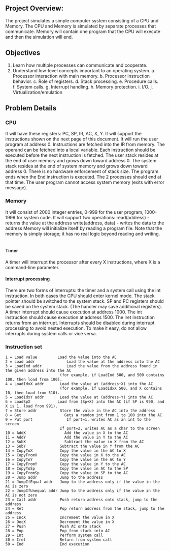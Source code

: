 
## Project Overview:

The project simulates a simple computer system consisting of a CPU and Memory.
The CPU and Memory is simulated by separate processes that communicate.
Memory will contain one program that the CPU will execute and then the simulation will end.

## Objectives

1)	Learn how multiple processes can communicate and cooperate.
2)	Understand low-level concepts important to an operating system. 
a.	Processor interaction with main memory.
b.	Processor instruction behavior.
c.	Role of registers.
d.	Stack processing.
e.	Procedure calls.	
f.	System calls.
g.	Interrupt handling.
h.	Memory protection.
i.	I/O.
j.	Virtualization/emulation

## Problem Details

### CPU
   It will have these registers:  PC, SP, IR, AC, X, Y.
   It will support the instructions shown on the next page of this document.
   It will run the user program at address 0.
   Instructions are fetched into the IR from memory.  The operand can be fetched into a local variable.
   Each instruction should be executed before the next instruction is fetched.
   The user stack resides at the end of user memory and grows down toward address 0.
   The system stack resides at the end of system memory and grows down toward address 0.
   There is no hardware enforcement of stack size.
   The program ends when the End instruction is executed.  The 2 processes should end at that time.
   The user program cannot access system memory (exits with error message).
   
### Memory
   It will consist of 2000 integer entries, 0-999 for the user program, 1000-1999 for system code.
   It will support two operations:
       read(address) -  returns the value at the address
       write(address, data) - writes the data to the address
   Memory will initialize itself by reading a program file.
   Note that the memory is simply storage; it has no real logic beyond reading and writing.
 
   #### Timer
   A timer will interrupt the processor after every X instructions, where X is a command-line parameter.

   #### Interrupt processing
  There are two forms of interrupts:  the timer and a system call using the int instruction.
  In both cases the CPU should enter kernel mode.
  The stack pointer should be switched to the system stack.
  SP and PC registers should be saved on the system stack.  (The handler may save additional registers). 
  A timer interrupt should cause execution at address 1000.
  The int instruction should cause execution at address 1500.
  The iret instruction returns from an interrupt.
  Interrupts should be disabled during interrupt processing to avoid nested execution.
  To make it easy, do not allow interrupts during system calls or vice versa.

### Instruction set
    1 = Load value	       Load the value into the AC
    2 = Load addr		       Load the value at the address into the AC
    3 = LoadInd addr	       Load the value from the address found in the given address into the AC
                            (for example, if LoadInd 500, and 500 contains 100, then load from 100).
    4 = LoadIdxX addr	    Load the value at (address+X) into the AC
                            (for example, if LoadIdxX 500, and X contains 10, then load from 510).
    5 = LoadIdxY addr	    Load the value at (address+Y) into the AC
    6 = LoadSpX		       Load from (Sp+X) into the AC (if SP is 990, and X is 1, load from 991).
    7 = Store addr		    Store the value in the AC into the address
    8 = Get			          Gets a random int from 1 to 100 into the AC
    9 = Put port		       If port=1, writes AC as an int to the screen
                            If port=2, writes AC as a char to the screen
    10 = AddX		          Add the value in X to the AC
    11 = AddY		          Add the value in Y to the AC
    12 = SubX		          Subtract the value in X from the AC
    13 = SubY               Subtract the value in Y from the AC
    14 = CopyToX            Copy the value in the AC to X
    15 = CopyFromX          Copy the value in X to the AC
    16 = CopyToY            Copy the value in the AC to Y
    17 = CopyFromY          Copy the value in Y to the AC
    18 = CopyToSp           Copy the value in AC to the SP
    19 = CopyFromSp         Copy the value in SP to the AC 
    20 = Jump addr          Jump to the address
    21 = JumpIfEqual addr   Jump to the address only if the value in the AC is zero
    22 = JumpIfUnequal addr Jump to the address only if the value in the AC is not zero
    23 = Call addr          Push return address onto stack, jump to the address
    24 = Ret                Pop return address from the stack, jump to the address
    25 = IncX               Increment the value in X
    26 = DecX               Decrement the value in X
    27 = Push               Push AC onto stack
    28 = Pop                Pop from stack into AC
    29 = Int                Perform system call
    30 = Iret               Return from system call
    50 = End                End execution

  
